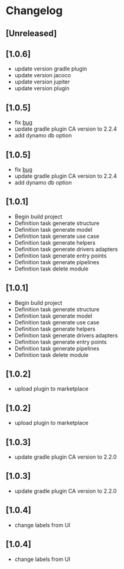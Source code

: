 # Changelog

## [Unreleased]

## [1.0.6]
- update version gradle plugin
- update version jacoco
- update version jupiter
- update version plugin 

## [1.0.5]
- fix [bug](https://github.com/bancolombia/scaffold-ca-intellij-plugin/issues/14)
- update gradle plugin CA version to 2.2.4
- add dynamo db option

## [1.0.5]
- fix [bug](https://github.com/bancolombia/scaffold-ca-intellij-plugin/issues/14)
- update gradle plugin CA version to 2.2.4
- add dynamo db option

## [1.0.1]
- Begin build project
- Definition task generate structure 
- Definition task generate model
- Definition task generate use case
- Definition task generate helpers
- Definition task generate drivers adapters
- Definition task generate entry points
- Definition task generate pipelines 
- Definition task delete module

## [1.0.1]
- Begin build project
- Definition task generate structure 
- Definition task generate model
- Definition task generate use case
- Definition task generate helpers
- Definition task generate drivers adapters
- Definition task generate entry points
- Definition task generate pipelines 
- Definition task delete module

## [1.0.2]
- upload plugin to marketplace

## [1.0.2]
- upload plugin to marketplace

## [1.0.3]
- update gradle plugin CA version to 2.2.0

## [1.0.3]
- update gradle plugin CA version to 2.2.0

## [1.0.4]
- change labels from UI

## [1.0.4]
- change labels from UI